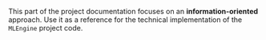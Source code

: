 This part of the project documentation focuses on
an **information-oriented** approach. Use it as a
reference for the technical implementation of the
`MLEngine` project code.
